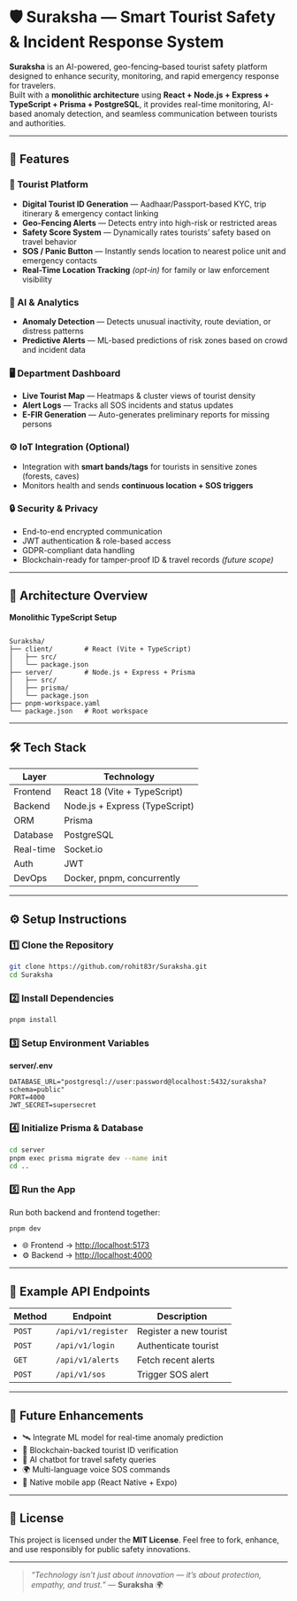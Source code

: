 # 🛡️ Suraksha — Smart Tourist Safety & Incident Response System

**Suraksha** is an AI-powered, geo-fencing–based tourist safety platform designed to enhance security, monitoring, and rapid emergency response for travelers.  
Built with a **monolithic architecture** using **React + Node.js + Express + TypeScript + Prisma + PostgreSQL**, it provides real-time monitoring, AI-based anomaly detection, and seamless communication between tourists and authorities.

---

## 🚀 Features

### 🧭 Tourist Platform
- **Digital Tourist ID Generation** — Aadhaar/Passport-based KYC, trip itinerary & emergency contact linking  
- **Geo-Fencing Alerts** — Detects entry into high-risk or restricted areas  
- **Safety Score System** — Dynamically rates tourists’ safety based on travel behavior  
- **SOS / Panic Button** — Instantly sends location to nearest police unit and emergency contacts  
- **Real-Time Location Tracking** *(opt-in)* for family or law enforcement visibility  

### 🧠 AI & Analytics
- **Anomaly Detection** — Detects unusual inactivity, route deviation, or distress patterns  
- **Predictive Alerts** — ML-based predictions of risk zones based on crowd and incident data  

### 🖥️ Department Dashboard
- **Live Tourist Map** — Heatmaps & cluster views of tourist density  
- **Alert Logs** — Tracks all SOS incidents and status updates  
- **E-FIR Generation** — Auto-generates preliminary reports for missing persons  

### ⚙️ IoT Integration (Optional)
- Integration with **smart bands/tags** for tourists in sensitive zones (forests, caves)  
- Monitors health and sends **continuous location + SOS triggers**

### 🔒 Security & Privacy
- End-to-end encrypted communication  
- JWT authentication & role-based access  
- GDPR-compliant data handling  
- Blockchain-ready for tamper-proof ID & travel records *(future scope)*

---

## 🧱 Architecture Overview

**Monolithic TypeScript Setup**

```

Suraksha/
├── client/        # React (Vite + TypeScript)
│   ├── src/
│   └── package.json
├── server/        # Node.js + Express + Prisma
│   ├── src/
│   ├── prisma/
│   └── package.json
├── pnpm-workspace.yaml
└── package.json   # Root workspace

````

---

## 🛠️ Tech Stack

| Layer | Technology |
|-------|-------------|
| Frontend | React 18 (Vite + TypeScript) |
| Backend | Node.js + Express (TypeScript) |
| ORM | Prisma |
| Database | PostgreSQL |
| Real-time | Socket.io |
| Auth | JWT |
| DevOps | Docker, pnpm, concurrently |

---

## ⚙️ Setup Instructions

### 1️⃣ Clone the Repository

```bash
git clone https://github.com/rohit83r/Suraksha.git
cd Suraksha
````

### 2️⃣ Install Dependencies

```bash
pnpm install
```

### 3️⃣ Setup Environment Variables

**server/.env**

```env
DATABASE_URL="postgresql://user:password@localhost:5432/suraksha?schema=public"
PORT=4000
JWT_SECRET=supersecret
```

### 4️⃣ Initialize Prisma & Database

```bash
cd server
pnpm exec prisma migrate dev --name init
cd ..
```

### 5️⃣ Run the App

Run both backend and frontend together:

```bash
pnpm dev
```

* 🌐 Frontend → [http://localhost:5173](http://localhost:5173)
* ⚙️ Backend → [http://localhost:4000](http://localhost:4000)

---

## 🧩 Example API Endpoints

| Method | Endpoint           | Description            |
| ------ | ------------------ | ---------------------- |
| `POST` | `/api/v1/register` | Register a new tourist |
| `POST` | `/api/v1/login`    | Authenticate tourist   |
| `GET`  | `/api/v1/alerts`   | Fetch recent alerts    |
| `POST` | `/api/v1/sos`      | Trigger SOS alert      |

---

## 🧠 Future Enhancements

* 🛰️ Integrate ML model for real-time anomaly prediction
* 🪪 Blockchain-backed tourist ID verification
* 🧬 AI chatbot for travel safety queries
* 🌍 Multi-language voice SOS commands
* 📱 Native mobile app (React Native + Expo)

---

## 🪪 License

This project is licensed under the **MIT License**.
Feel free to fork, enhance, and use responsibly for public safety innovations.

---
> *“Technology isn’t just about innovation — it’s about protection, empathy, and trust.”*
> — **Suraksha** 🌍
```
